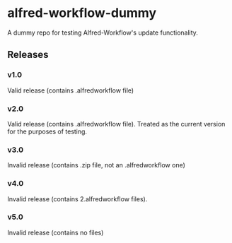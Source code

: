 alfred-workflow-dummy
=====================

A dummy repo for testing Alfred-Workflow's update functionality.

## Releases ##

### v1.0 ###

Valid release (contains .alfredworkflow file)

### v2.0 ###

Valid release (contains .alfredworkflow file). Treated as the current version for the purposes of testing.

### v3.0 ###

Invalid release (contains .zip file, not an .alfredworkflow one)

### v4.0 ###

Invalid release (contains  2.alfredworkflow files).

### v5.0 ###

Invalid release (contains no files)


